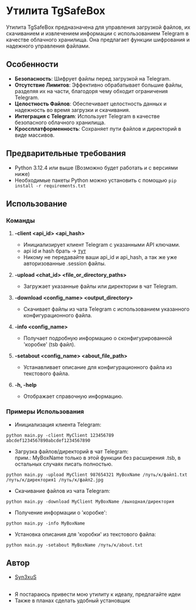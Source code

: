 # Утилита TgSafeBox

Утилита TgSafeBox предназначена для управления загрузкой файлов, их скачиванием и извлечением информации с использованием Telegram в качестве облачного хранилища. Она предлагает функции шифрования и надежного управления файлами.

## Особенности

-   **Безопасность**: Шифрует файлы перед загрузкой на Telegram.
-   **Отсутствие Лимитов**: Эффективно обрабатывает большие файлы, разделяя их на части, благодоря чему обходит ограничения Telegram.
-   **Целостность Файлов**: Обеспечивает целостность данных и надежность во время загрузки и скачивания.
-   **Интеграция с Telegram**: Использует Telegram в качестве безопасного облачного хранилища.
-   **Кроссплатформенность**: Сохраняет пути файлов и директорий в виде массивов.

## Предварительные требования

-   Python 3.12.4 или выше (Возможно будет работать и с версиями ниже)
-   Необходимые пакеты Python можно установить с помощью `pip install -r requirements.txt`

## Использование

### Команды

1. **-client <ClientName> <api_id> <api_hash>**

    - Инициализирует клиент Telegram с указанными API ключами.
    - api id и hash брать -> [тут](https://my.telegram.org/auth)
    - Никому не передавайте ваши api_id и api_hash, а так же уже авторизованные .session файлы.

2. **-upload <ClientName> <chat_id> <name> <file_or_directory_paths>**

    - Загружает указанные файлы или директории в чат Telegram.

3. **-download <ClientName> <config_name> <output_directory>**

    - Скачивает файлы из чата Telegram с использованием указанного конфигурационного файла.

4. **-info <config_name>**

    - Получает подробную информацию о сконфигурированной 'коробке' (tsb файл).

5. **-setabout <config_name> <about_file_path>**

    - Устанавливает описание для конфигурационного файла из текстового файла.

6. **-h, -help**
    - Отображает справочную информацию.

### Примеры Использования

-   Инициализация клиента Telegram:

```
python main.py -client MyClient 123456789 abcdef1234567890abcdef1234567890
```

-   Загрузка файлов/директорий в чат Telegram:
    <br>прим.: MyBoxName только в этой функции без расширения .tsb, в остальных случаях писать полностью.

```
python main.py -upload MyClient 987654321 MyBoxName /путь/к/файл1.txt /путь/к/директория1 /путь/к/файл2.jpg
```

-   Скачивание файлов из чата Telegram:

```
python main.py -download MyClient MyBoxName /выходная/директория
```

-   Получение информации о 'коробке':

```
python main.py -info MyBoxName
```

-   Установка описания для 'коробки' из текстового файла:

```
python main.py -setabout MyBoxName /путь/к/about.txt
```

## Автор

-   [Syn3xuS](https://t.me/Syn3xuS)

##

-   Я постараюсь привести мою утилиту к идеалу, предлагайте идеи
-   Также в планах сделать удобный установщик
